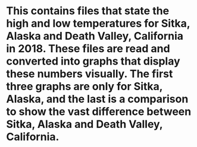 # This contains files that state the high and low temperatures for Sitka, Alaska and Death Valley, California in 2018. These files are read and converted into graphs that display these numbers visually. The first three graphs are only for Sitka, Alaska, and the last is a comparison to show the vast difference between Sitka, Alaska and Death Valley, California.
